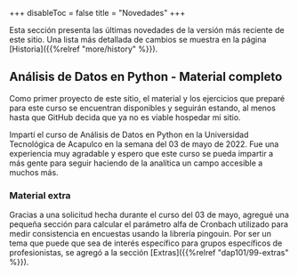 +++
disableToc = false
title = "Novedades"
+++

Esta sección presenta las últimas novedades de la versión más reciente de este 
sitio. Una lista más detallada de cambios se muestra en la página 
[Historia]({{%relref "more/history" %}}).

## Análisis de Datos en Python - Material completo

Como primer proyecto de este sitio, el material y los ejercicios que preparé 
para este curso se encuentran disponibles y seguirán estando, al menos hasta que
GitHub decida que ya no es viable hospedar mi sitio. 

Impartí el curso de Análisis de Datos en Python en la Universidad Tecnológica de
Acapulco en la semana del 03 de mayo de 2022. Fue una experiencia muy agradable 
y espero que este curso se pueda impartir a más gente para seguir haciendo de la 
analítica un campo accesible a muchos más. <i class="fas fa-grin-beam"></i>

### Material extra

Gracias a una solicitud hecha durante el curso del 03 de mayo, agregué una 
pequeña sección para calcular el parámetro alfa de Cronbach utilizado para medir 
consistencia en encuestas usando la librería pingouin. Por ser un tema que puede 
que sea de interés específico para grupos específicos de profesionistas, se 
agregó a la sección [Extras]({{%relref "dap101/99-extras" %}}).